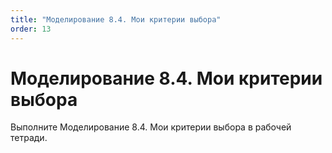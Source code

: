 ```yaml
---
title: "Моделирование 8.4. Мои критерии выбора"
order: 13
---
```


# Моделирование 8.4. Мои критерии выбора

Выполните Моделирование 8.4. Мои критерии выбора в рабочей тетради.